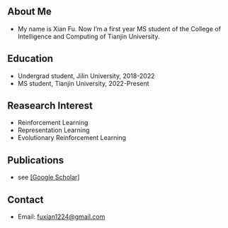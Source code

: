 ## About Me
- My name is Xian Fu. Now I’m a first year MS student of the College of Intelligence and Computing of Tianjin University.


## Education
- Undergrad student, Jilin University, 2018-2022
- MS student, Tianjin University, 2022-Present


## Reasearch Interest 
- Reinforcement Learning
- Representation Learning
- Evolutionary Reinforcement Learning


## Publications
- see [[Google Scholar]](https://scholar.google.com/citations?user=MXwELckAAAAJ&hl=zh-CN&oi=ao)



<!--
## Books I'm learning
- **Reinforcement Learning** _an introduction_<br>
　　　by Richard Sutton and Andrew Barto    
- **Multiagent Systems**  _Algorithmic, Game-Theoretic, and Logical Foundations_<br>
　　　by Yoav Shoham
-->
 
 
 
## Contact
- Email: fuxian1224@gmail.com
